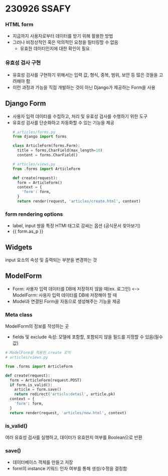 # 230926 SSAFY
### HTML form
* 지금까지 사용자로부터 데이터를 받기 위해 활용한 방법
* 그러나 비정상적인 혹은 악의적인 요청을 필터링할 수 없음
  * 유효한 데이터인지에 대한 확인이 필요
### 유효성 검사 구현
* 유효성 검사를 구현하기 위해서는 입력 값, 형식, 중복, 범위, 보안 등 많은 것들을 고려해야 함
* 이런 과정과 가능을 직접 개발하는 것이 아닌 Django가 제공하는 Form을 사용
## Django Form
* 사용자 입력 데이터를 수집하고, 처리 및 유효성 검사를 수행하기 위한 도구
* 유효성 검사를 단순화하고 자동화할 수 있는 기능을 제공
  ```python
  # articles/forms.py
  from django import forms

  class ArticleForm(forms.Form):
    title = forms.CharField(max_length=10)
    content = forms.CharField()
  ```
  ```python
  # articles/views.py
  from .forms import ArticleForm

  def create(request):
    form = ArticleForm()
    context = {
      'form': form,
    }
    return render(request, 'articles/create.html', context)
  ```
### form rendering options
* label, input 쌍을 특정 HTMl 태그로 감싸는 옵션 (공식문서 찾아보기)
* {{ form.as_p }}
## Widgets
input 요소의 속성 및 출력되는 부분을 변경하는 것
## ModelForm
* Form: 사용자 입력 데이터를 DB에 저장하지 않을 때(ex. 로그인) <-> ModelForm: 사용자 입력 데이터를 DB에 저장해야 할 때
* Model과 연결된 Form을 자동으로 생성해주는 기능을 제공
### Meta class
ModelForm의 정보를 작성하는 곳
* fields 및 exclude 속성: 모델에 포함할, 포함되지 않을 필드를 지정할 수 있음(필수값)
```python
# ModelForm을 적용한 create 로직
# articles/views.py

from .forms import ArticleForm

def create(request):
  form = ArticleForm(request.POST)
  if form.is_valid():
    article = form.save()
    return redirect('articls:detail', article.pk)
  context = {
    'form': form,
  }
  return render(request, 'articles/new.html', context)
```
### is_valid()
여러 유효성 검사를 실행하고, 데이터가 유효한지 여부를 Boolean으로 반환
### save()
* 데이터베이스 객체를 만들고 저장
* form의 instance 키워드 인자 여부를 통해 생성/수정을 결정함